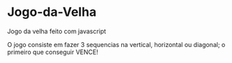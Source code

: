 # Jogo-da-Velha
Jogo da velha feito com javascript

O jogo consiste em fazer 3 sequencias na vertical, horizontal ou diagonal;
o primeiro que conseguir VENCE!
